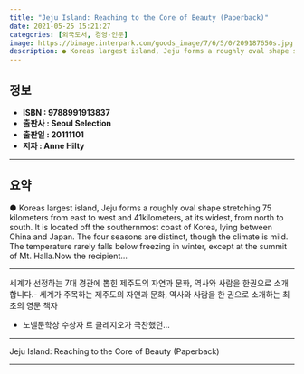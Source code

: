 ```yaml
---
title: "Jeju Island: Reaching to the Core of Beauty (Paperback)"
date: 2021-05-25 15:21:27
categories: [외국도서, 경영-인문]
image: https://bimage.interpark.com/goods_image/7/6/5/0/209187650s.jpg
description: ● Koreas largest island, Jeju forms a roughly oval shape stretching 75 kilometers from east to west and 41kilometers, at its widest, from north to south. It is
---
```


## **정보**

- **ISBN : 9788991913837**
- **출판사 : Seoul Selection**
- **출판일 : 20111101**
- **저자 : Anne Hilty**

------



## **요약**

●  Koreas largest island, Jeju forms a roughly oval shape stretching 75 kilometers from east to west and 41kilometers, at its widest, from north to south. It is located off the southernmost coast of Korea, lying between China and Japan. The four seasons are distinct, though the climate is mild. The temperature rarely falls below freezing in winter, except at the summit of Mt. Halla.Now the recipient...

------

세계가 선정하는 7대 경관에 뽑힌 제주도의 자연과 문화, 역사와 사람을 한권으로 소개합니다.- 세계가 주목하는 제주도의 자연과 문화, 역사와 사람을 한 권으로 소개하는 최초의 영문 책자

- 노벨문학상 수상자 르 클레지오가 극찬했던... 

------


Jeju Island: Reaching to the Core of Beauty (Paperback) 

------


